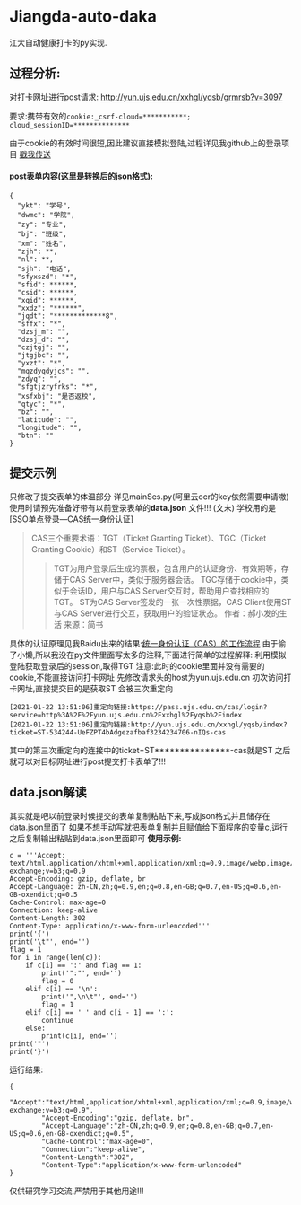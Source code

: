 # Jiangda-auto-daka
江大自动健康打卡的py实现.

## 过程分析:
对打卡网址进行post请求: http://yun.ujs.edu.cn/xxhgl/yqsb/grmrsb?v=3097

要求:携带有效的`cookie:_csrf-cloud=***********; cloud_sessionID=**************`

由于cookie的有效时间很短,因此建议直接模拟登陆,过程详见我github上的登录项目
[戳我传送](https://github.com/SwetyCore/Jiangda-Portal-Automatic-Login)
#### post表单内容(这里是转换后的json格式):
```
{
  "ykt": "学号",
  "dwmc": "学院",
  "zy": "专业",
  "bj": "班级",
  "xm": "姓名",
  "zjh": **,
  "nl": **,
  "sjh": "电话",
  "sfyxszd": "*",
  "sfid": ******,
  "csid": ******,
  "xqid": ******,
  "xxdz": "******",
  "jqdt": "*************8",
  "sffx": "*",
  "dzsj_m": "",
  "dzsj_d": "",
  "czjtgj": "",
  "jtgjbc": "",
  "yxzt": "*",
  "mqzdyqdyjcs": "",
  "zdyq": "",
  "sfgtjzryfrks": "*",
  "xsfxbj": "是否返校",
  "qtyc": "*",
  "bz": "",
  "latitude": "",
  "longitude": "",
  "btn": ""
}
```

## 提交示例
只修改了提交表单的体温部分
详见mainSes.py(阿里云ocr的key依然需要申请嗷)
使用时请预先准备好带有以前登录表单的**data.json** 文件!!! (文末)
学校用的是[SSO单点登录—CAS统一身份认证]

> CAS三个重要术语：TGT（Ticket Granting Ticket）、TGC（Ticket Granting Cookie）和ST（Service Ticket）。
>> TGT为用户登录后生成的票根，包含用户的认证身份、有效期等，存储于CAS Server中，类似于服务器会话。
>> TGC存储于cookie中，类似于会话ID，用户与CAS Server交互时，帮助用户查找相应的TGT。
>> ST为CAS Server签发的一张一次性票据，CAS Client使用ST与CAS Server进行交互，获取用户的验证状态。
>> 作者：郝小发的生活
>> 来源：简书

具体的认证原理见我Baidu出来的结果:[统一身份认证（CAS）的工作流程](https://www.jianshu.com/p/35ba532780ec?from=timeline)
由于偷了小懒,所以我没在py文件里面写太多的注释,下面进行简单的过程解释:
利用模拟登陆获取登录后的session,取得TGT
注意:此时的cookie里面并没有需要的cookie,不能直接访问打卡网址
先修改请求头的host为yun.ujs.edu.cn
初次访问打卡网址,直接提交目的是获取ST
会被三次重定向
```[2021-01-22 13:51:06]重定向链接:index
[2021-01-22 13:51:06]重定向链接:https://pass.ujs.edu.cn/cas/login?service=http%3A%2F%2Fyun.ujs.edu.cn%2Fxxhgl%2Fyqsb%2Findex
[2021-01-22 13:51:06]重定向链接:http://yun.ujs.edu.cn/xxhgl/yqsb/index?ticket=ST-534244-UeFZPT4bAdgezafbaf3234234706-nIQs-cas
```
其中的第三次重定向的连接中的ticket=ST***************-cas就是ST
之后就可以对目标网址进行post提交打卡表单了!!!

## data.json解读
其实就是吧以前登录时候提交的表单复制粘贴下来,写成json格式并且储存在data.json里面了
如果不想手动写就把表单复制并且赋值给下面程序的变量c,运行之后复制输出粘贴到data.json里面即可
**使用示例:**
```
c = '''Accept: text/html,application/xhtml+xml,application/xml;q=0.9,image/webp,image/apng,*/*;q=0.8,application/signed-exchange;v=b3;q=0.9
Accept-Encoding: gzip, deflate, br
Accept-Language: zh-CN,zh;q=0.9,en;q=0.8,en-GB;q=0.7,en-US;q=0.6,en-GB-oxendict;q=0.5
Cache-Control: max-age=0
Connection: keep-alive
Content-Length: 302
Content-Type: application/x-www-form-urlencoded'''
print('{')
print('\t"', end='')
flag = 1
for i in range(len(c)):
    if c[i] == ':' and flag == 1:
        print('":"', end='')
        flag = 0
    elif c[i] == '\n':
        print('",\n\t"', end='')
        flag = 1
    elif c[i] == ' ' and c[i - 1] == ':':
        continue
    else:
        print(c[i], end='')
print('"')
print('}')
```
运行结果:
```
{
        "Accept":"text/html,application/xhtml+xml,application/xml;q=0.9,image/webp,image/apng,*/*;q=0.8,application/signed-exchange;v=b3;q=0.9",
        "Accept-Encoding":"gzip, deflate, br",
        "Accept-Language":"zh-CN,zh;q=0.9,en;q=0.8,en-GB;q=0.7,en-US;q=0.6,en-GB-oxendict;q=0.5",
        "Cache-Control":"max-age=0",
        "Connection":"keep-alive",
        "Content-Length":"302",
        "Content-Type":"application/x-www-form-urlencoded"
}
```

仅供研究学习交流,严禁用于其他用途!!!
